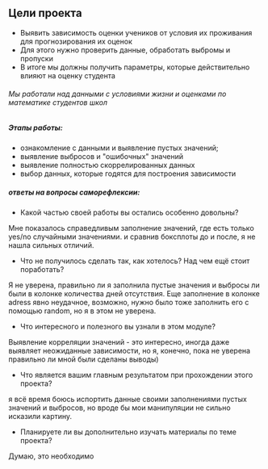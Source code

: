 ## Цели проекта
- Выявить зависимость оценки учеников от условия их проживания для прогнозирования их оценок
- Для этого нужно проверить данные, обработать выбромы и пропуски
- В итоге мы должны получить параметры, которые действительно влияют на оценку студента

###### Мы работали над данными с условиями жизни и оценками по математике студентов школ
##### Этапы работы:
- ознакомление  с данными и выявление пустых значений;
- выявление выбросов и "ошибочных" значений
- выявление полностью скоррелированных данных
- выбор данных, которые годятся для построения зависимости

##### ответы на вопросы саморефлексии:

- Какой частью своей работы вы остались особенно довольны?

 Мне показалось справедливым заполнение значений, где есть только yes/no случайными значениями. и сравнив боксплоты до и после, я не нашла сильных отличий.


- Что не получилось сделать так, как хотелось? Над чем ещё стоит поработать?

Я не уверена, правильно ли я заполнила пустые значения и выбросы ли были в колонке количества дней отсутствия. Еще заполнение в колонке adress явно неудачное, возможно, нужно было тоже заполнить его с помощью random, но я в этом не уверена.

- Что интересного и полезного вы узнали в этом модуле?

Выявление корреляции значений - это интересно, иногда даже выявляет неожиданные зависимости, но я, конечно, пока не уверена правильно ли мной были сделаны выводы)

- Что является вашим главным результатом при прохождении этого проекта?

я всё время боюсь испортить данные своими заполнениями пустых значений и выбросов, но вроде бы мои манипуляции не сильно исказили картину.

- Планируете ли вы дополнительно изучать материалы по теме проекта?

Думаю, это необходимо
